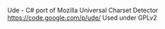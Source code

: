 ﻿Ude - C# port of Mozilla Universal Charset Detector
https://code.google.com/p/ude/
Used under GPLv2